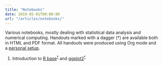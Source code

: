 ```yaml
---
title: "Notebooks"
date: 2019-05-01T00:00:00
url: "/articles/notebooks/"
---
```


Various notebooks, mostly dealing with statistical data analysis and numerical computing. Handouts marked with a dagger (†) are available both in HTML and PDF format. All handouts were produced using Org mode and a [personal setup](org-setup.pdf).

1. Introduction to [R base](/articles/notebooks/lang-r-base.html)<sup>[†](/articles/notebooks/lang-r-base.pdf)</sup> and [ggplot2](/articles/notebooks/lang-r-ggplot.html)<sup>[†](/articles/notebooks/lang-r-ggplot.pdf)</sup>
